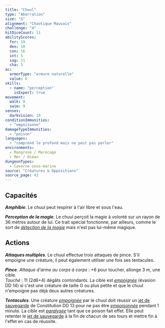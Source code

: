 ```yaml
---
title: "Chuul"
type: "Aberration"
size: "G"
alignment: "Chaotique Mauvais"
challenge: "4"
hitDiceCount: 11
abilityScores:
  for: 19
  dex: 10
  con: 16
  int: 5
  sag: 11
  cha: 5
ac:
  armorType: "armure naturelle"
  value: 6
skills:
  - name: "perception"
    isExpert: true
movement:
  walk: 9
  swim: 9
senses:
  darkvision: 18
conditionImmunities:
  - "empoisonne"
damageTypeImmunities:
  - "poison"
languages:
  - "comprend le profond mais ne peut pas parler"
environments:
  - Mangrove / Marécage
  - Mer / Océan
dungeonTypes:
  - Caverne sous-marine
source: "Créatures & Oppositions"
source_page: 43
---
```

## Capacités
_**Amphibie**_. Le chuul peut respirer à l'air libre et sous l'eau.

_**Perception de la magie**_. Le chuul perçoit la magie à volonté sur un rayon de 36 mètres autour de lui. Ce trait spécial fonctionne, par ailleurs, comme le sort de [_détection de la magie_](/grimoire/detection-de-la-magie/) mais n'est pas lui-même magique.

## Actions
_**Attaques multiples**_. Le chuul effectue trois attaques de pince. S'il empoigne une créature, il peut également utiliser une fois ses tentacules.

_**Pince**_. _Attaque d'arme au corps à corps_ : +6 pour toucher, allonge 3 m, une cible.  
_Touché_ : 11 (2d6+4) dégâts contondants. La cible est [_empoignée_](/gerer-la-sante-du-personnage/#empoigne) (évasion DD 14) si c'est une créature de taille G ou plus petite et que le chuul n'empoigne pas déjà deux autres créatures.

_**Tentacules**_. Une créature [_empoignée_](/gerer-la-sante-du-personnage/#empoigne) par le chuul doit réussir un [jet de sauvegarde](/utiliser-les-caracteristiques/#jets-de-sauvegarde) de Constitution DD 13 pour ne pas être [_empoisonnée_](/gerer-la-sante-du-personnage/#empoisonne) pendant 1 minute. La cible est [_paralysée_](/gerer-la-sante-du-personnage/#paralyse) tant que ce poison fait effet. Elle peut retenter le [jet de sauvegarde](/utiliser-les-caracteristiques/#jets-de-sauvegarde) à la fin de chacun de ses tours et mettre fin à l'effet en cas de réussite.
